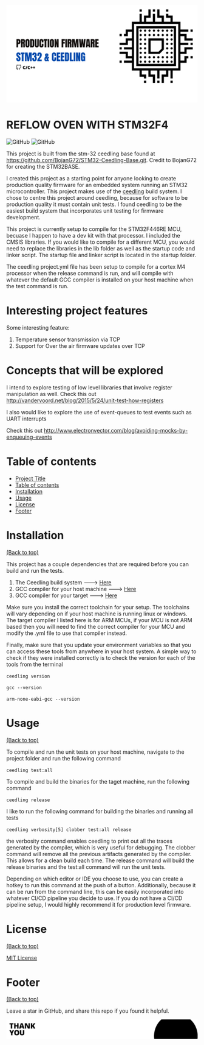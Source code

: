 ![Banner](https://github.com/BojanG72/STM32-Ceedling-Base/blob/main/banner.png)

# REFLOW OVEN WITH STM32F4

![GitHub](https://img.shields.io/github/last-commit/okiokwiri/TEMP_SENSOR_DATA_OVER_TCP)
![GitHub](https://img.shields.io/github/license/bojang72/STM32-Ceedling-Base)

This project is built from the stm-32 ceedling base found at https://github.com/BojanG72/STM32-Ceedling-Base.git. Credit to BojanG72 for creating the STM32BASE.

I created this project as a starting point for anyone looking to create production quality firmware for an embedded system running an STM32
microcontroller. This project makes use of the [ceedling](http://www.throwtheswitch.org/ceedling) build system. I chose to centre this project
around ceedling, because for software to be production quality it must contain unit tests. I found ceedling to be the easiest build system 
that incorporates unit testing for firmware development.


This project is currently setup to compile for the STM32F446RE MCU, becuase I happen to have a dev kit with that processor. I included  the CMSIS libraries. If you would like to compile for a different MCU, you would need to replace the libraries in the lib folder as well as the startup code and linker script. The startup file and linker script is located in the startup folder.

The ceedling project.yml file has been setup to compile for a cortex M4 processor when the release command is run, and will compile with whatever the default GCC compiler is
installed on your host machine when the test command is run. 

# Interesting project features
Some interesting feature:
  1. Temperature sensor transmission via TCP
  2.  Support for Over the air firmware updates over TCP


# Concepts that will be explored
I intend to explore testing of low level libraries that involve register manipulation as well. 
Check this out http://vandervoord.net/blog/2015/5/24/unit-test-how-registers


I also would like to explore the use of event-queues to test events such as UART interrupts 

Check this out http://www.electronvector.com/blog/avoiding-mocks-by-enqueuing-events





# Table of contents

- [Project Title](#project-title)
- [Table of contents](#table-of-contents)
- [Installation](#installation)
- [Usage](#usage)
- [License](#license)
- [Footer](#footer)

# Installation
[(Back to top)](#table-of-contents)

This project has a couple dependencies that are required before you can build and run the tests.
1) The Ceedling build system                ---> [Here](http://www.throwtheswitch.org/ceedling)
2) GCC compiler for your host machine       ---> [Here](https://gcc.gnu.org/install/binaries.html)
3) GCC compiler for your target             ---> [Here](https://developer.arm.com/tools-and-software/open-source-software/developer-tools/gnu-toolchain/gnu-rm/downloads)

Make sure you install the correct toolchain for your setup. The toolchains will vary depending on if your host machine is running linux or windows. The target compiler I listed here is for ARM MCUs, if your MCU is not ARM based then you will need to find the correct compiler for your MCU and modify the .yml file to use that compiler instead.

Finally, make sure that you update your environment variables so that you can access these tools from anywhere in your host system. A simple way to check if they were installed correctly is to check the version for each of the tools from the terminal

```
ceedling version
```
```
gcc --version
```
```
arm-none-eabi-gcc --version
```

# Usage
[(Back to top)](#table-of-contents)

To compile and run the unit tests on your host machine, navigate to the project folder and run the following command
```
ceedling test:all
```
To compile and build the binaries for the taget machine, run the following command
```
ceedling release
```
I like to run the following command for building the binaries and running all tests
```
ceedling verbosity[5] clobber test:all release
```
the verbosity command enables ceedling to print out all the traces generated by the compiler, which is very useful for debugging. The clobber command will remove all
the previous artifacts generated by the compiler. This allows for a clean build each time. The release command will build the release binaries and the test:all command will run the unit tests.

Depending on which editor or IDE you choose to use, you can create a hotkey to run this command at the push of a button. Additionally, because it can be run from the command line, this can be easily incorporated into whatever CI/CD pipeline you decide to use. If you do not have a CI/CD pipeline setup, I would highly recommend it for production level firmware.

# License
[(Back to top)](#table-of-contents)

[MIT License](https://github.com/BojanG72/STM32-Ceedling-Base/blob/main/LICENSE)

# Footer
[(Back to top)](#table-of-contents)

Leave a star in GitHub, and share this repo if you found it helpful.


![Footer](https://github.com/BojanG72/STM32-Ceedling-Base/blob/main/footer.png)
